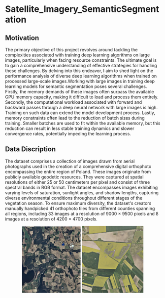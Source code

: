 # Satellite_Imagery_SemanticSegmentation
## Motivation
The primary objective of this project revolves around tackling the complexities associated with training deep learning algorithms on large images, particularly when facing resource constraints. The ultimate goal is to gain a comprehensive understanding of effective strategies for handling these challenges. By delving into this endeavor, I aim to shed light on the performance analysis of diverse deep learning algorithms when trained on processed large-scale images.Working with large images in training deep learning models for semantic segmentation poses several challenges. Firstly, the memory demands of these images often surpass the available GPU memory capacity, making it difficult to load and process them entirely.  Secondly, the computational workload associated with forward and backward passes through a deep neural network with large images is high. Training on such data can extend the model development process. Lastly, memory constraints often lead to the reduction of batch sizes during training. Smaller batches are used to fit within the available memory, but this reduction can result in less stable training dynamics and slower convergence rates, potentially impeding the learning process. 

## Data Discription
The dataset comprises a collection of images drawn from aerial photographs used in the creation of a comprehensive digital orthophoto encompassing the entire region of Poland. These images originate from publicly available geodetic resources. They were captured at spatial resolutions of either 25 or 50 centimeters per pixel and consist of three spectral bands in RGB format. The dataset encompasses images exhibiting varying levels of saturation, sunlight angles, and shadow lengths, capturing diverse environmental conditions throughout different stages of the vegetation season. To ensure maximum diversity, the dataset's creators manually handpicked 41 orthophoto tiles from different counties spanning all regions, including 33 images at a resolution of 9000 × 9500 pixels and 8 images at a resolution of 4200 × 4700 pixels.

<p align="center">
  <img src="images/Image1.png" width="190">
  <img src="images/Image2.png" width="200">
</p>





